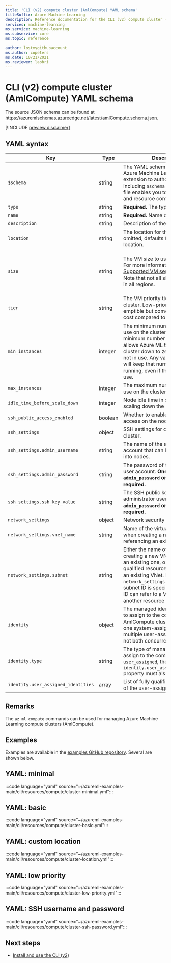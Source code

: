 ```yaml
---
title: 'CLI (v2) compute cluster (AmlCompute) YAML schema'
titleSuffix: Azure Machine Learning
description: Reference documentation for the CLI (v2) compute cluster (AmlCompute) YAML schema.
services: machine-learning
ms.service: machine-learning
ms.subservice: core
ms.topic: reference

author: lostmygithubaccount
ms.author: copeters
ms.date: 10/21/2021
ms.reviewer: laobri
---
```


# CLI (v2) compute cluster (AmlCompute) YAML schema

The source JSON schema can be found at https://azuremlschemas.azureedge.net/latest/amlCompute.schema.json.

[!INCLUDE [preview disclaimer](../../includes/machine-learning-preview-generic-disclaimer.md)]

## YAML syntax

| Key | Type | Description | Allowed values | Default value |
| --- | ---- | ----------- | -------------- | ------- |
| `$schema` | string | The YAML schema. If you use the Azure Machine Learning VS Code extension to author the YAML file, including `$schema` at the top of your file enables you to invoke schema and resource completions. | | |
| `type` | string | **Required.** The type of compute. | `amlcompute` | |
| `name` | string | **Required.** Name of the compute. | | |
| `description` | string | Description of the compute. | | |
| `location` | string | The location for the compute. If omitted, defaults to the workspace location. | | |
| `size` | string | The VM size to use for the cluster. For more information, see [Supported VM series and sizes](concept-compute-target.md#supported-vm-series-and-sizes). Note that not all sizes are available in all regions. | For the list of supported sizes in a given region, please use `az ml compute list-sizes`.  | `Standard_DS3_v2` |
| `tier` | string | The VM priority tier to use for the cluster. Low-priority VMs are pre-emptible but come at a reduced cost compared to dedicated VMs. | `dedicated`, `low_priority` | `dedicated` |
| `min_instances` | integer | The minimum number of nodes to use on the cluster. Setting the minimum number of nodes to `0` allows Azure ML to autoscale the cluster down to zero nodes when not in use. Any value larger than `0` will keep that number of nodes running, even if the cluster is not in use. | | `0` |
| `max_instances` | integer | The maximum number of nodes to use on the cluster. | | `1` |
| `idle_time_before_scale_down` | integer | Node idle time in seconds before scaling down the cluster. | | `120` |
| `ssh_public_access_enabled` | boolean | Whether to enable public SSH access on the nodes of the cluster. | | `false` |
| `ssh_settings` | object | SSH settings for connecting to the cluster. | | |
| `ssh_settings.admin_username` | string | The name of the administrator user account that can be used to SSH into nodes. | | |
| `ssh_settings.admin_password` | string | The password of the administrator user account. **One of `admin_password` or `ssh_key_value` is required.** | | |
| `ssh_settings.ssh_key_value` | string | The SSH public key of the administrator user account. **One of `admin_password` or `ssh_key_value` is required.** | | |
| `network_settings` | object | Network security settings. | | |
| `network_settings.vnet_name` | string | Name of the virtual network (VNet) when creating a new one or referencing an existing one. | | |
| `network_settings.subnet` | string | Either the name of the subnet when creating a new VNet or referencing an existing one, or the fully qualified resource ID of a subnet in an existing VNet. Do not specify `network_settings.vnet_name` if the subnet ID is specified. The subnet ID can refer to a VNet/subnet in another resource group. | | |
| `identity` | object | The managed identity configuration to assign to the compute. AmlCompute clusters support only one system-assigned identity or multiple user-assigned identities, not both concurrently. | | |
| `identity.type` | string | The type of managed identity to assign to the compute. If the type is `user_assigned`, the `identity.user_assigned_identities` property must also be specified. | `system_assigned`, `user_assigned` | |
| `identity.user_assigned_identities` | array | List of fully qualified resource IDs of the user-assigned identities. | | |

## Remarks

The `az ml compute` commands can be used for managing Azure Machine Learning compute clusters (AmlCompute).

## Examples

Examples are available in the [examples GitHub repository](https://github.com/Azure/azureml-examples/tree/main/cli/resources/compute). Several are shown below.

## YAML: minimal

:::code language="yaml" source="~/azureml-examples-main/cli/resources/compute/cluster-minimal.yml":::

## YAML: basic

:::code language="yaml" source="~/azureml-examples-main/cli/resources/compute/cluster-basic.yml":::

## YAML: custom location

:::code language="yaml" source="~/azureml-examples-main/cli/resources/compute/cluster-location.yml":::

## YAML: low priority

:::code language="yaml" source="~/azureml-examples-main/cli/resources/compute/cluster-low-priority.yml":::

## YAML: SSH username and password

:::code language="yaml" source="~/azureml-examples-main/cli/resources/compute/cluster-ssh-password.yml":::

## Next steps

- [Install and use the CLI (v2)](how-to-configure-cli.md)
